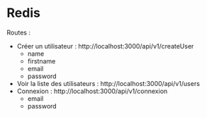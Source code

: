# Redis

Routes :
* Créer un utilisateur : http://localhost:3000/api/v1/createUser
  * name
  * firstname
  * email
  * password
* Voir la liste des utilisateurs : http://localhost:3000/api/v1/users
* Connexion : http://localhost:3000/api/v1/connexion
  * email
  * password
